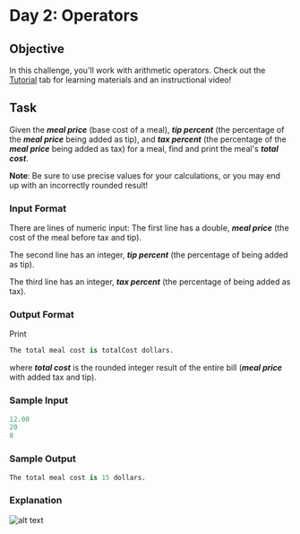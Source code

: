 # Day 2: Operators

## Objective
In this challenge, you'll work with arithmetic operators. Check out the [Tutorial](https://www.hackerrank.com/challenges/30-operators/tutorial) tab for learning materials and an instructional video!

## Task
Given the **_meal price_** (base cost of a meal), **_tip percent_** (the percentage of the **_meal price_** being added as tip), and **_tax percent_** (the percentage of the **_meal price_** being added as tax) for a meal, find and print the meal's **_total cost_**.

**Note**:
Be sure to use precise values for your calculations, or you may end up with an incorrectly rounded result!

### Input Format

There are  lines of numeric input:
The first line has a double, **_meal price_** (the cost of the meal before tax and tip).

The second line has an integer, **_tip percent_** (the percentage of  being added as tip).

The third line has an integer, **_tax percent_**  (the percentage of  being added as tax).

### Output Format

Print
```Python
The total meal cost is totalCost dollars.
```
where **_total cost_** is the rounded integer result of the entire bill (**_meal price_** with added tax and tip).

### Sample Input

```Python
12.00
20
8
```

### Sample Output

```Python
The total meal cost is 15 dollars.
```

### Explanation
![alt text](https://github.com/kalpak92/HackerRank-30-Days-of-Code/blob/master/Day%202/explanation.PNG "explanation")
